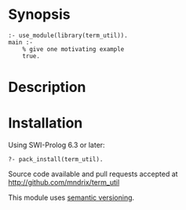 # Synopsis

    :- use_module(library(term_util)).
    main :-
        % give one motivating example
        true.

# Description

# Installation

Using SWI-Prolog 6.3 or later:

    ?- pack_install(term_util).

Source code available and pull requests accepted at
http://github.com/mndrix/term_util

This module uses [semantic versioning](http://semver.org/).
